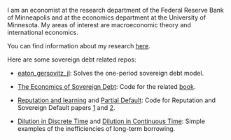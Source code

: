 
I am an economist at the research department of the Federal Reserve Bank of Minneapolis and at the economics department at the University of Minnesota. My areas of interest are macroeconomic theory and international economics.

You can find information about my research [here](www.manuelamador.me).

Here are some sovereign debt related repos: 

- [eaton_gersovitz_jl](https://github.com/manuelamador/eaton_gersovitz_jl): Solves the one-period sovereign debt model. 

- [The Economics of Sovereign Debt](https://github.com/manuelamador/TheEconomicsofSovereignDebt): Code for the related [book](https://press.princeton.edu/books/hardcover/9780691176819/the-economics-of-sovereign-debt-and-default). 

- [Reputation and learning](https://github.com/manuelamador/reputation_and_learning) and [Partial Default](https://github.com/manuelamador/partial_default): Code for Reputation and Sovereign Default papers [1](https://manuelamador.me/research/reputation-and-sovereign-default) and [2](https://manuelamador.me/files/reputationpartial.pdf). 

- [Dilution in Discrete Time](https://github.com/manuelamador/dilution_with_two_shocks) and [Dilution in Continuous Time](https://github.com/manuelamador/long_bonds_continuous_time): Simple examples of the inefficiencies of long-term borrowing. 

